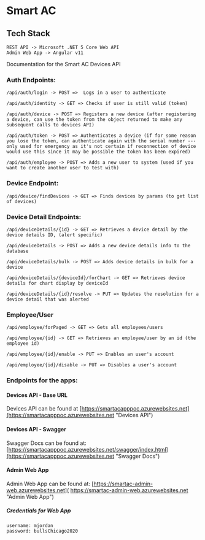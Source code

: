 # Smart AC #

## Tech Stack ##
```
REST API -> Microsoft .NET 5 Core Web API 
Admin Web App -> Angular v11
```

Documentation for the Smart AC Devices API

### Auth Endpoints: ###

```
/api/auth/login -> POST =>  Logs in a user to authenticate
```

```
/api/auth/identity -> GET => Checks if user is still valid (token)
```

```
/api/auth/device -> POST => Registers a new device (after registering a device, can use the token from the object returned to make any subsequent calls to devices API)
```

```
/api/auth/token -> POST => Authenticates a device (if for some reason you lose the token, can authenticate again with the serial number --- only used for emergency as it's not certain if reconnection of device would use this since it may be possible the token has been expired)
```

```
/api/auth/employee -> POST => Adds a new user to system (used if you want to create another user to test with)
```

### Device Endpoint: ###
```
/api/device/findDevices -> GET => Finds devices by params (to get list of devices)
```

### Device Detail Endpoints: ###
```
/api/deviceDetails/{id} -> GET => Retrieves a device detail by the device details ID, (alert specific)
```

```
/api/deviceDetails -> POST => Adds a new device details info to the database
```

```
/api/deviceDetails/bulk -> POST => Adds device details in bulk for a device
```

```
/api/deviceDetails/{deviceId}/forChart -> GET => Retrieves device details for chart display by deviceId
```

```
/api/deviceDetails/{id}/resolve -> PUT => Updates the resolution for a device detail that was alerted
```

### Employee/User ###


```
/api/employee/forPaged -> GET => Gets all employees/users
```

```
/api/employee/{id} -> GET => Retrieves an employee/user by an id (the employee id)
```

```
/api/employee/{id}/enable -> PUT => Enables an user's account
```

```
/api/employee/{id}/disable -> PUT => Disables a user's account
```

### Endpoints for the apps: ###
#### Devices API - Base URL #####
Devices API can be found at [https://smartacapppoc.azurewebsites.net](https://smartacapppoc.azurewebsites.net "Devices API")


#### Devices API - Swagger ####
Swagger Docs can be found at: [https://smartacapppoc.azurewebsites.net/swagger/index.html](https://smartacapppoc.azurewebsites.net "Swagger Docs")

#### Admin Web App ####
Admin Web App can be found at: [https://smartac-admin-web.azurewebsites.net](   https://smartac-admin-web.azurewebsites.net "Admin Web App")

##### Credentials for Web App #####
```
username: mjordan
password: bullsChicago2020
```
